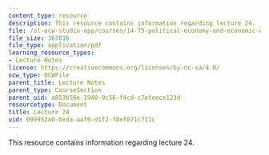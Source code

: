 ```yaml
---
content_type: resource
description: This resource contains information regarding lecture 24.
file: /ol-ocw-studio-app/courses/14-75-political-economy-and-economic-development-fall-2012/099952a0bedaaaf0d1f2f8ef071c711c_MIT14_75F12_Lec24.pdf
file_size: 367816
file_type: application/pdf
learning_resource_types:
- Lecture Notes
license: https://creativecommons.org/licenses/by-nc-sa/4.0/
ocw_type: OCWFile
parent_title: Lecture Notes
parent_type: CourseSection
parent_uid: a853b56e-1940-9c56-f4cd-c7efeece123d
resourcetype: Document
title: Lecture 24
uid: 099952a0-beda-aaf0-d1f2-f8ef071c711c
---
```

This resource contains information regarding lecture 24.